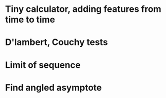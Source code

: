 # Tiny calculator, adding features from time to time
# D'lambert, Couchy tests
# Limit of sequence
# Find angled asymptote
